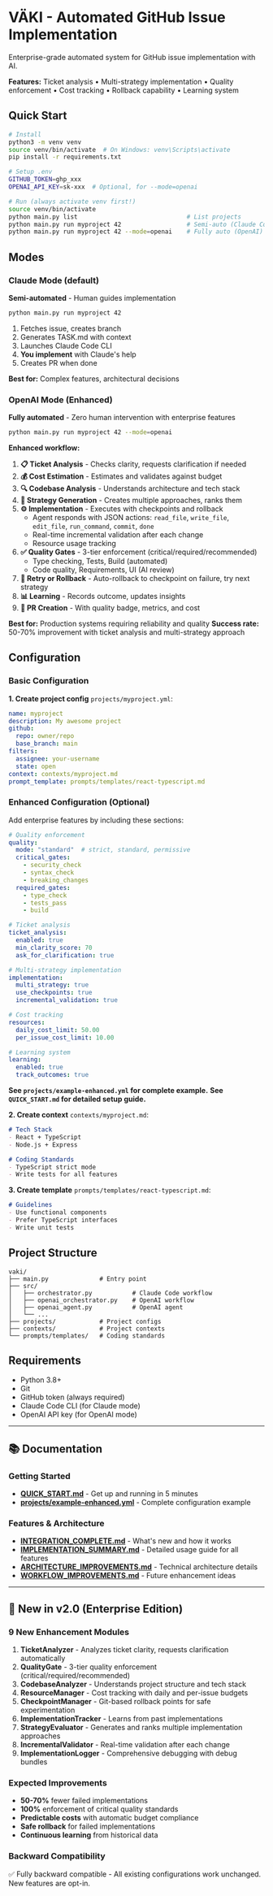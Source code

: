 # VÄKI - Automated GitHub Issue Implementation

Enterprise-grade automated system for GitHub issue implementation with AI.

**Features:** Ticket analysis • Multi-strategy implementation • Quality enforcement • Cost tracking • Rollback capability • Learning system

## Quick Start

```bash
# Install
python3 -m venv venv
source venv/bin/activate  # On Windows: venv\Scripts\activate
pip install -r requirements.txt

# Setup .env
GITHUB_TOKEN=ghp_xxx
OPENAI_API_KEY=sk-xxx  # Optional, for --mode=openai

# Run (always activate venv first!)
source venv/bin/activate
python main.py list                              # List projects
python main.py run myproject 42                  # Semi-auto (Claude Code CLI)
python main.py run myproject 42 --mode=openai    # Fully auto (OpenAI)
```

## Modes

### Claude Mode (default)
**Semi-automated** - Human guides implementation
```bash
python main.py run myproject 42
```
1. Fetches issue, creates branch
2. Generates TASK.md with context
3. Launches Claude Code CLI
4. **You implement** with Claude's help
5. Creates PR when done

**Best for:** Complex features, architectural decisions

### OpenAI Mode (Enhanced)
**Fully automated** - Zero human intervention with enterprise features
```bash
python main.py run myproject 42 --mode=openai
```

**Enhanced workflow:**
1. **📋 Ticket Analysis** - Checks clarity, requests clarification if needed
2. **💰 Cost Estimation** - Estimates and validates against budget
3. **🔍 Codebase Analysis** - Understands architecture and tech stack
4. **🎯 Strategy Generation** - Creates multiple approaches, ranks them
5. **⚙️ Implementation** - Executes with checkpoints and rollback
   - Agent responds with JSON actions: `read_file`, `write_file`, `edit_file`, `run_command`, `commit`, `done`
   - Real-time incremental validation after each change
   - Resource usage tracking
6. **✅ Quality Gates** - 3-tier enforcement (critical/required/recommended)
   - Type checking, Tests, Build (automated)
   - Code quality, Requirements, UI (AI review)
7. **🔄 Retry or Rollback** - Auto-rollback to checkpoint on failure, try next strategy
8. **📊 Learning** - Records outcome, updates insights
9. **🚀 PR Creation** - With quality badge, metrics, and cost

**Best for:** Production systems requiring reliability and quality
**Success rate:** 50-70% improvement with ticket analysis and multi-strategy approach

## Configuration

### Basic Configuration

**1. Create project config** `projects/myproject.yml`:
```yaml
name: myproject
description: My awesome project
github:
  repo: owner/repo
  base_branch: main
filters:
  assignee: your-username
  state: open
context: contexts/myproject.md
prompt_template: prompts/templates/react-typescript.md
```

### Enhanced Configuration (Optional)

Add enterprise features by including these sections:

```yaml
# Quality enforcement
quality:
  mode: "standard"  # strict, standard, permissive
  critical_gates:
    - security_check
    - syntax_check
    - breaking_changes
  required_gates:
    - type_check
    - tests_pass
    - build

# Ticket analysis
ticket_analysis:
  enabled: true
  min_clarity_score: 70
  ask_for_clarification: true

# Multi-strategy implementation
implementation:
  multi_strategy: true
  use_checkpoints: true
  incremental_validation: true

# Cost tracking
resources:
  daily_cost_limit: 50.00
  per_issue_cost_limit: 10.00

# Learning system
learning:
  enabled: true
  track_outcomes: true
```

**See `projects/example-enhanced.yml` for complete example.**
**See `QUICK_START.md` for detailed setup guide.**

**2. Create context** `contexts/myproject.md`:
```markdown
# Tech Stack
- React + TypeScript
- Node.js + Express

# Coding Standards
- TypeScript strict mode
- Write tests for all features
```

**3. Create template** `prompts/templates/react-typescript.md`:
```markdown
# Guidelines
- Use functional components
- Prefer TypeScript interfaces
- Write unit tests
```

## Project Structure
```
vaki/
├── main.py              # Entry point
├── src/
│   ├── orchestrator.py           # Claude Code workflow
│   ├── openai_orchestrator.py    # OpenAI workflow
│   ├── openai_agent.py           # OpenAI agent
│   └── ...
├── projects/            # Project configs
├── contexts/            # Project contexts
└── prompts/templates/   # Coding standards
```

## Requirements

- Python 3.8+
- Git
- GitHub token (always required)
- Claude Code CLI (for Claude mode)
- OpenAI API key (for OpenAI mode)

---

## 📚 Documentation

### Getting Started
- **[QUICK_START.md](QUICK_START.md)** - Get up and running in 5 minutes
- **[projects/example-enhanced.yml](projects/example-enhanced.yml)** - Complete configuration example

### Features & Architecture
- **[INTEGRATION_COMPLETE.md](INTEGRATION_COMPLETE.md)** - What's new and how it works
- **[IMPLEMENTATION_SUMMARY.md](IMPLEMENTATION_SUMMARY.md)** - Detailed usage guide for all features
- **[ARCHITECTURE_IMPROVEMENTS.md](ARCHITECTURE_IMPROVEMENTS.md)** - Technical architecture details
- **[WORKFLOW_IMPROVEMENTS.md](WORKFLOW_IMPROVEMENTS.md)** - Future enhancement ideas

---

## 🚀 New in v2.0 (Enterprise Edition)

### 9 New Enhancement Modules

1. **TicketAnalyzer** - Analyzes ticket clarity, requests clarification automatically
2. **QualityGate** - 3-tier quality enforcement (critical/required/recommended)
3. **CodebaseAnalyzer** - Understands project structure and tech stack
4. **ResourceManager** - Cost tracking with daily and per-issue budgets
5. **CheckpointManager** - Git-based rollback points for safe experimentation
6. **ImplementationTracker** - Learns from past implementations
7. **StrategyEvaluator** - Generates and ranks multiple implementation approaches
8. **IncrementalValidator** - Real-time validation after each change
9. **ImplementationLogger** - Comprehensive debugging with debug bundles

### Expected Improvements
- **50-70%** fewer failed implementations
- **100%** enforcement of critical quality standards
- **Predictable costs** with automatic budget compliance
- **Safe rollback** for failed implementations
- **Continuous learning** from historical data

### Backward Compatibility
✅ Fully backward compatible - All existing configurations work unchanged. New features are opt-in.
